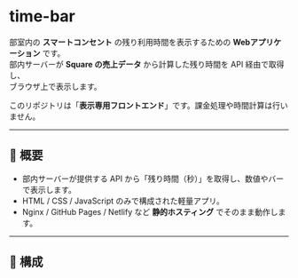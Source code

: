 # time-bar

部室内の **スマートコンセント** の残り利用時間を表示するための **Webアプリケーション** です。  
部内サーバーが **Square の売上データ** から計算した残り時間を API 経由で取得し、  
ブラウザ上で表示します。  

このリポジトリは「**表示専用フロントエンド**」です。課金処理や時間計算は行いません。

---

## 🚀 概要

- 部内サーバーが提供する API から「残り時間（秒）」を取得し、数値やバーで表示します。
- HTML / CSS / JavaScript のみで構成された軽量アプリ。
- Nginx / GitHub Pages / Netlify など **静的ホスティング** でそのまま動作します。

---

## 🧱 構成
